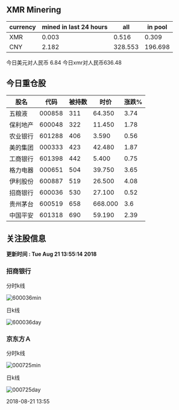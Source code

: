 ## XMR Minering

|currency|mined in last 24 hours|all|in pool|
|---|---|---|---|
|XMR|0.003|0.516|0.309|
|CNY|2.182|328.553|196.698|

今日美元对人民币 6.84	今日xmr对人民币636.48


## 今日重仓股 

|股名|代码|被持数|时价|涨跌%|
|---|---|---|---|---|
|五粮液|000858|311|64.350|3.74|
|保利地产|600048|322|11.450|1.78|
|农业银行|601288|406|3.590|0.56|
|美的集团|000333|423|42.480|1.87|
|工商银行|601398|442|5.400|0.75|
|格力电器|000651|504|39.750|3.65|
|伊利股份|600887|519|26.500|4.08|
|招商银行|600036|530|27.100|0.52|
|贵州茅台|600519|658|668.000|3.6|
|中国平安|601318|690|59.190|2.39|

## 关注股信息
**更新时间 : Tue Aug 21 13:55:14 2018**
### 招商银行 
分时k线

![600036min](http://image.sinajs.cn/newchart/min/n/sh600036.gif)

日k线

![600036day](http://image.sinajs.cn/newchart/daily/n/sh600036.gif)

### 京东方Ａ 
分时k线

![000725min](http://image.sinajs.cn/newchart/min/n/sz000725.gif)

日k线

![000725day](http://image.sinajs.cn/newchart/daily/n/sz000725.gif)

2018-08-21 13:55
